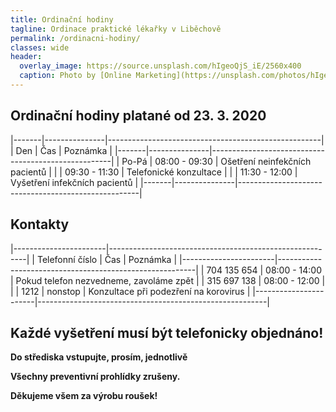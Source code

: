 ```yaml
---
title: Ordinační hodiny
tagline: Ordinace praktické lékařky v Liběchově
permalink: /ordinacni-hodiny/
classes: wide
header:
  overlay_image: https://source.unsplash.com/hIgeoQjS_iE/2560x400
  caption: Photo by [Online Marketing](https://unsplash.com/photos/hIgeoQjS_iE) on [Unsplash](https://unsplash.com)
---
```


## Ordinační hodiny platané od 23. 3. 2020

|-------|---------------|-----------------------------------------------------|
| Den   | Čas           | Poznámka                                            |
|-------|---------------|-----------------------------------------------------|
| Po-Pá | 08:00 - 09:30 | Ošetření neinfekčních pacientů                      |
|       | 09:30 - 11:30 | Telefonické konzultace                              |
|       | 11:30 - 12:00 | Vyšetření infekčních pacientů                       |
|-------|---------------|-----------------------------------------------------|

## Kontakty

|-----------------------|---------------------------------------------------------|
| Telefonní číslo       | Čas           | Poznámka                                |
|-----------------------|---------------------------------------------------------|
| 704&nbsp;135&nbsp;654 | 08:00 - 14:00 | Pokud telefon nezvedneme, zavoláme zpět |
| 315&nbsp;697&nbsp;138 | 08:00 - 12:00 |                                         |
| 1212                  | nonstop       | Konzultace při podezření na korovirus   |
|-----------------------|---------------------------------------------------------|

## Každé vyšetření musí být telefonicky objednáno!

**Do střediska vstupujte, prosím, jednotlivě**

**Všechny preventivní prohlídky zrušeny.**

**Děkujeme všem za výrobu roušek!**
